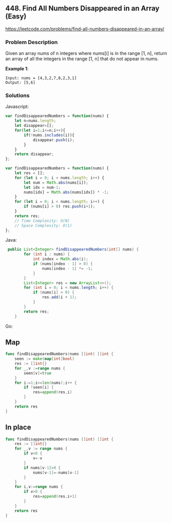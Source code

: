 ## 448. Find All Numbers Disappeared in an Array (Easy)
https://leetcode.com/problems/find-all-numbers-disappeared-in-an-array/

### Problem Description
Given an array nums of n integers where nums[i] is in the range [1, n], return an array of all the integers in the range [1, n] that do not appear in nums.

**Example 1**:
```
Input: nums = [4,3,2,7,8,2,3,1]
Output: [5,6]

```
### Solutions

Javascript:

```javascript
var findDisappearedNumbers = function(nums) {
    let n=nums.length;
    let disappear=[];
    for(let i=1;i<=n;i++){
        if(!nums.includes(i)){
            disappear.push(i);
        }
    }
    return disappear;
};
```
```javascript
var findDisappearedNumbers = function(nums) {
    let res = [];
    for (let i = 0; i < nums.length; i++) {
        let num = Math.abs(nums[i]);
        let idx = num-1;
        nums[idx] = Math.abs(nums[idx]) * -1;
    }
    for (let i = 0; i < nums.length; i++) {
        if (nums[i] > 0) res.push(i+1);
    }
    return res;
    // Time Complexity: O(N)
    // Space Complexity: O(1)
};
```


Java:

```java
 public List<Integer> findDisappearedNumbers(int[] nums) {
        for (int i : nums) {
            int index = Math.abs(i);
            if (nums[index - 1] > 0) {
                nums[index - 1] *= -1;
            }
        }
        List<Integer> res = new ArrayList<>();
        for (int i = 0; i < nums.length; i++) {
            if (nums[i] > 0) {
                res.add(i + 1);
            }
        }
        return res;
    }
```
Go:
## Map
```go
func findDisappearedNumbers(nums []int) []int {
    seen := make(map[int]bool) 
    res := []int{}
    for _,v :=range nums {
        seen[v]=true
    }
    for i:=1;i<=len(nums);i++ {
        if !seen[i] {
            res=append(res,i)
        }
    }
    return res
}
```

## In place
```go
func findDisappearedNumbers(nums []int) []int {
    res := []int{}
    for _,v := range nums {
        if v<0 {
            v=-v
        }
        if nums[v-1]>0 {
            nums[v-1]=-nums[v-1]
        }
    }
    for i,v:=range nums {
        if v>0 {
            res=append(res,i+1)
        }
    }
    return res
}
```
